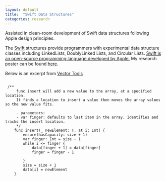 ```yaml
---
layout: default
title:  "Swift Data Structures"
categories: research
---
```

Assisted in clean-room development of Swift data structures following Apple design principles. 

The [Swift](https://github.com/londonmeanswild/swift) structures provide programmers with experimental data structure classes including LinkedLists, DoublyLinked Lists, and Circular Lists. [Swift is an open-source programming language developed by Apple.](https://developer.apple.com/swift/) My research poster can be found [here](https://github.com/londonmeanswild/londonmeanswild.github.io/raw/master/_posts/swift.png).

Below is an excerpt from [Vector Tools](https://github.com/londonmeanswild/swift/blob/master/vectorTools.swift)

```

 /**
     func insert will add a new value to the array, at a specified location.
     It finds a location to insert a value then moves the array values so the new value fits.
     
     - parameters:
     - var finger: defaults to last item in the array. Identifies and tracks the insert location.
     */
    func insert(_ newElement: T, at i: Int) {
        ensure(hasCapacity: size + 1)
        var finger: Int = size - 1
        while i <= finger {
            data[finger + 1] = data[finger]
            finger = finger - 1
            
        }
        size = size + 1
        data[i] = newElement
    }
    
```

